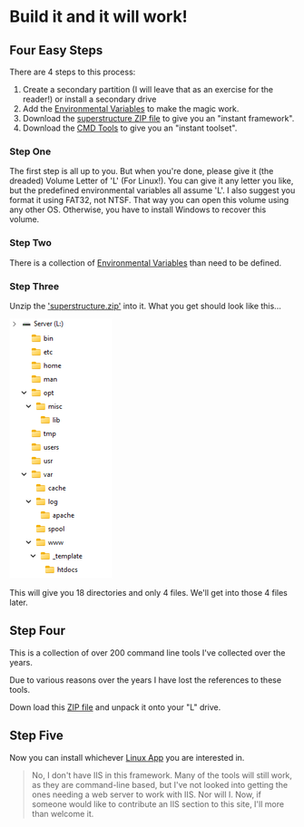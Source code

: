 # Build it and it will work!

## Four Easy Steps

There are 4 steps to this process:
1. Create a secondary partition (I will leave that as an exercise for the reader!) or install a secondary drive
2. Add the [Environmental Variables](./Fusion/env_vars.md) to make the magic work.
3. Download the [superstructure ZIP file](./Fusion/assets/superstructure.zip) to give you an "instant framework".
4. Download the [CMD Tools](./Fusion/assets/cmd_tools.zip) to give you an "instant toolset".

### Step One
The first step is all up to you. But when you're done, please give it (the dreaded) Volume Letter of 'L' (For Linux!). You can give it any letter you like, but the predefined environmental variables all assume 'L'. I also suggest you format it using FAT32, not NTSF. That way you can open this volume using any other OS. Otherwise, you have to install Windows to recover this volume.

### Step Two
There is a collection of [Environmental Variables](./Fusion/env_vars.md) than need to be defined.


### Step Three
Unzip the ['superstructure.zip'](./Fusion/assets/superstructure.zip) into it. What you get should look like this...

![L Drive root structure](./Fusion/assets/superstructure.png)

This will give you 18 directories and only 4 files. We'll get into those 4 files later.

## Step Four
This is a collection of over 200 command line tools I've collected over the years.

Due to various reasons over the years I have lost the references to these tools.

Down load this [ZIP file](./Fusion/assets/cmd_tools.zip) and unpack it onto your "L" drive.

## Step Five
Now you can install whichever [Linux App](./Fusion/start.md) you are interested in.





> No, I don't have IIS in this framework. Many of the tools will still work, as they are command-line based, but I've not looked into getting the ones needing a web server to work with IIS. Nor will I. Now, if someone would like to contribute an IIS section to this site, I'll more than welcome it.
